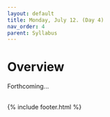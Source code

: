 ```yaml
---
layout: default
title: Monday, July 12. (Day 4)
nav_order: 4
parent: Syllabus
---
```

# Overview

Forthcoming...



<br/>
{% include footer.html %}
